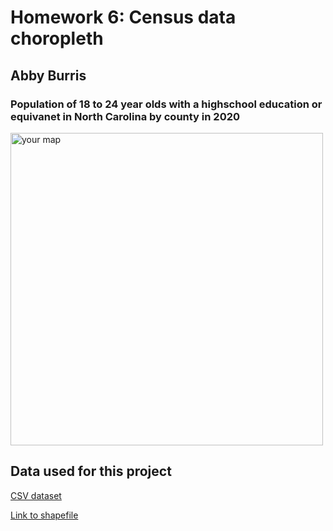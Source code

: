 <!DOCTYPE html>
<html lang="en">
<head>
    <meta charset="UTF-8">
    <meta name="viewport" content="width=device-width, initial-scale=1.0">
    <title>Homework 6</title>
</head>
<body>
<h1>Homework 6: Census data choropleth </h1>
<h2>Abby Burris</h2>
<h3>Population of 18 to 24 year olds with a highschool education or equivanet in North Carolina by county in 2020</h3>
<!-- Your map goes here -->
<a href="yourmap.png">
    <img src="yourmap.png" alt="your map" width='500px'>
    </a>

<!-- Link to your shapefile in Github and you CSV -->
<h2>Data used for this project</h2>
    <a href="yourdata.csv"> CSV dataset </a>
    <p></p>
    <a href="yourdata/shapefile"> Link to shapefile </a>

</body>
</html>
